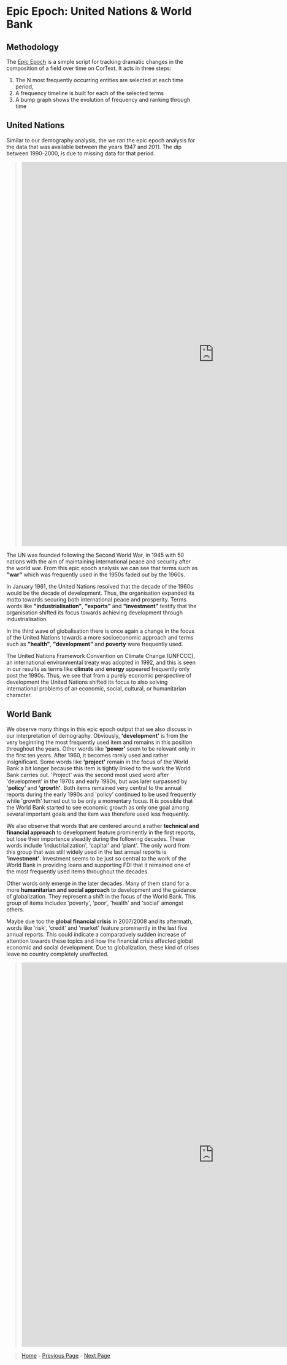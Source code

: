 # **Epic Epoch: United Nations & World Bank**

## Methodology

The [Epic Epoch](https://docs.cortext.net/epic-epoch/) is a simple script for tracking dramatic changes in the composition of a field over time on CorText.
It acts in three steps:

1. The N most frequently occurring entities are selected at each time period,
2. A frequency timeline is built for each of the selected terms
3. A bump graph shows the evolution of frequency and ranking through time

## **United Nations**

Similar to our demography analysis, the we ran the epic epoch analysis for the data that was available between the years 1947 and 2011. The dip between 1990-2000, is due to missing data for that period.

> <iframe src="https://documents.cortext.net/c0d8/c0d8c7ed8f3ecccb3b268c168ace5b36/53629/bumpy.html" frameborder="0" style="overflow:hidden;border:1px solid #DDDDDD;" width="1000" height="1000" allowfullscreen></iframe>

The UN was founded following the Second World War, in 1945 with 50 nations with the aim of maintaining international peace and security after the world war. From this epic epoch analysis we can see that terms such as **"war"** which was frequently used in the 1950s faded out by the 1960s. 

In January 1961, the United Nations resolved that the decade of the 1960s would be the decade of development. Thus, the organisation expanded its motto towards securing both international peace and prosperity. Terms words like **"industrialisation"**, **"exports"** and **"investment"** testify that the organisation shifted its focus towards achieving development through industrialisation.

In the third wave of globalisation there is once again a change in the focus of the United Nations towards a more socioeconomic approach and terms such as **"health"**, **"development"** and **poverty** were frequently used. 

The United Nations Framework Convention on Climate Change (UNFCCC), an international environmental treaty was adopted in 1992, and this is seen in our results as terms like **climate** and **energy** appeared frequently only post the 1990s. Thus, we see that from a purely economic perspective of development the United Nations shifted its focus to also solving international problems of an economic, social, cultural, or humanitarian character. 

## **World Bank**

We observe many things in this epic epoch output that we also discuss in our interpretation of demography. Obviously, **'development'** is from the very beginning the most frequently used item and remains in this position throughout the years. Other words like **'power'** seem to be relevant only in the first ten years. After 1960, it becomes rarely used and rather insignificant. Some words like **'project'** remain in the focus of the World Bank a bit longer because this item is tightly linked to the work the World Bank carries out. 'Project' was the second most used word after 'development' in the 1970s and early 1980s, but was later surpassed by **'policy'** and **'growth'**. Both items remained very central to the annual reports during the early 1990s and 'policy' continued to be used frequently while 'growth' turned out to be only a momentary focus. It is possible that the World Bank started to see economic growth as only one goal among several important goals and the item was therefore used less frequently.

We also observe that words that are centered around a rather **technical and financial approach** to development feature prominently in the first reports, but lose their importence steadily during the following decades. These words include 'industrialization', 'capital' and 'plant'. The only word from this group that was still widely used in the last annual reports is **'investment'**. Investment seems to be just so central to the work of the World Bank in providing loans and supporting FDI that it remained one of the most frequently used items throughout the decades.

Other words only emerge in the later decades. Many of them stand for a more **humanitarian and social approach** to development and the guidance of globalization. They represent a shift in the focus of the World Bank. This group of items includes 'poverty', 'poor', 'health' and 'social' amongst others.

Maybe due too the **global financial crisis** in 2007/2008 and its aftermath, words like 'risk', 'credit' and 'market' feature prominently in the last five annual reports. This could indicate a comparatively sudden increase of attention towards these topics and how the financial crisis affected global economic and social development. Due to globalization, these kind of crises leave no country completely unaffected.



> <iframe src="https://documents.cortext.net/8899/8899fc31ae8511600523066d5bf11037/52804/bumpy.html" frameborder="0" style="overflow:hidden;border:1px solid #DDDDDD;" width="1000" height="1000" allowfullscreen></iframe>



> [Home](index.md) - [Previous Page](Demography.md) - [Next Page](UnitedNationsNetworkMapping.md)
